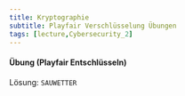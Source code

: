 ```yaml
---
title: Kryptographie
subtitle: Playfair Verschlüsselung Übungen
tags: [lecture,Cybersecurity_2]
---
```


#### Übung (Playfair Entschlüsseln)

Lösung: `SAUWETTER`

